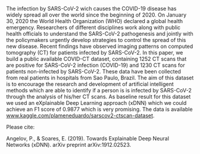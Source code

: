 The infection by SARS-CoV-2 wich causes the COVID-19 disease has widely spread all over the world since the beginning of 2020.
On January 30, 2020 the World Health Organization (WHO) declared a global health emergency.
Researchers of different disciplines work along with public health officials to understand the SARS-CoV-2 pathogenesis and jointly with the policymakers urgently develop strategies to control the spread of this new disease.
Recent findings have observed imaging patterns on computed tomography (CT) for patients infected by SARS-CoV-2. 
In this paper, we build a public available COVID-CT dataset, containing 1252 CT scans that are positive for SARS-CoV-2 infection (COVID-19) and 1230 CT scans for patients non-infected by SARS-CoV-2. 
These data have been collected from real patients in hospitals from Sao Paulo, Brazil. 
The aim of this dataset is to encourage the research and development of artificial intelligent methods which are able to identify if a person is is infected by SARS-CoV-2 through the analysis of his/her CT scans. 
As baseline result for this dataset we used an eXplainable Deep Learning approach (xDNN) which we could achieve an F1 score of 0.9877 which is very promising.
The data is available www.kaggle.com/plameneduardo/sarscov2-ctscan-dataset.

Please cite: 

Angelov, P., & Soares, E. (2019). Towards Explainable Deep Neural Networks (xDNN). arXiv preprint arXiv:1912.02523.


